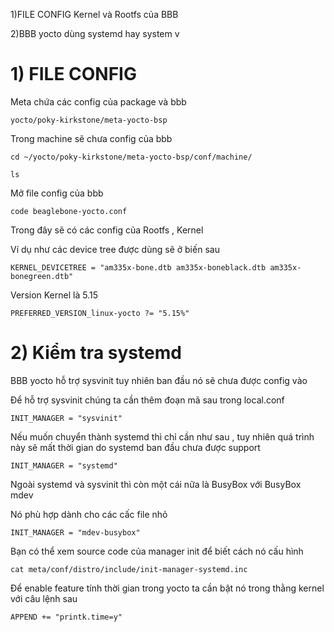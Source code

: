 1)FILE CONFIG Kernel và Rootfs của BBB

2)BBB yocto dùng systemd hay system v


# 1) FILE CONFIG
Meta chứa các config của package và bbb

``````
yocto/poky-kirkstone/meta-yocto-bsp
``````
Trong machine sẽ chưa config của bbb

``````
cd ~/yocto/poky-kirkstone/meta-yocto-bsp/conf/machine/

ls
``````

Mở file config của bbb
``````
code beaglebone-yocto.conf 
``````

Trong đây sẽ có các config của Rootfs , Kernel 

Ví dụ như các device tree được dùng sẽ ở biến sau 

``````
KERNEL_DEVICETREE = "am335x-bone.dtb am335x-boneblack.dtb am335x-bonegreen.dtb"
``````
Version Kernel là 5.15
``````
PREFERRED_VERSION_linux-yocto ?= "5.15%"
``````
# 2) Kiểm tra systemd 
BBB yocto hỗ trợ sysvinit tuy nhiên ban đầu nó sẽ chưa được config vào

Để hỗ trợ sysvinit chúng ta cần thêm đoạn mã sau trong local.conf
``````
INIT_MANAGER = "sysvinit"
``````

Nếu muốn chuyển thành systemd thì chỉ cần như sau , tuy nhiên quá trình này sẽ mất thời gian do systemd ban đầu chưa được support

``````
INIT_MANAGER = "systemd"
``````
Ngoài systemd và sysvinit thì còn một cái nữa là BusyBox với BusyBox mdev 

Nó phù hợp dành cho các cấc file nhỏ 
``````
INIT_MANAGER = "mdev-busybox"
``````

Bạn có thể xem source code của manager init để biết cách nó cấu hình 

``````
cat meta/conf/distro/include/init-manager-systemd.inc
``````
Để enable feature tính thời gian trong yocto ta cần bật nó trong thằng kernel với câu lệnh sau 
``````
APPEND += "printk.time=y"
``````
